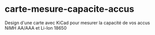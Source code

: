 # carte-mesure-capacite-accus
Design d'une carte avec KiCad pour mesurer la capacité de vos accus NiMH AA/AAA et Li-Ion 18650

